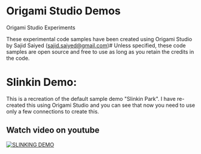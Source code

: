 # Origami Studio Demos
Origami Studio Experiments

These experimental code samples have been created using Origami Studio by Sajid Saiyed (sajid.saiyed@gmail.com)#
Unless specified, these code samples are open source and free to use as long as you retain the credits in the code.

# Slinkin Demo:
This is a recreation of the default sample demo "Slinkin Park".
I have re-created this using Origami Studio and you can see that now you need to use only a few connections to create this.

## Watch video on youtube
[![SLINKING DEMO](http://www.ssdesigninteractive.com/slinkin.png)](https://www.youtube.com/watch?v=kDrCZNf8O0Q)



